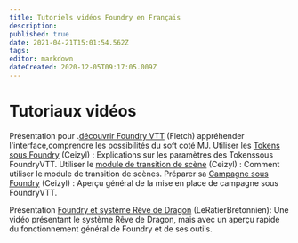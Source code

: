 ```yaml
---
title: Tutoriels vidéos Foundry en Français
description: 
published: true
date: 2021-04-21T15:01:54.562Z
tags: 
editor: markdown
dateCreated: 2020-12-05T09:17:05.009Z
---
```


# Tutoriaux vidéos

Présentation pour .[découvrir Foundry VTT](https://youtu.be/SQw0HbySjmo) (Fletch) appréhender l'interface,comprendre les possibilités du soft coté MJ.
Utiliser les [Tokens sous Foundry](https://www.youtube.com/watch?v=D3tm4lEACSc) (Ceizyl) : Explications sur les paramètres des Tokenssous FoundryVTT.
Utiliser le [module de transition de scène](https://www.youtube.com/watch?v=0bYxYCjegZY) (Ceizyl) : Comment utiliser le module de transition de scènes.
Préparer sa [Campagne sous Foundry](https://www.youtube.com/watch?v=98JkdIKtGfw) (Ceizyl) : Aperçu général de la mise en place de campagne sous FoundryVTT.  

Présentation [Foundry et système Rêve de Dragon](https://www.youtube.com/watch?v=98JkdIKtGfw)  (LeRatierBretonnien): Une vidéo présentant le système Rêve de Dragon, mais avec un aperçu rapide du fonctionnement général de Foundry et de ses outils.

